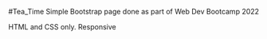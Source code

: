 #Tea_Time
Simple Bootstrap page done as part of Web Dev Bootcamp 2022

HTML and CSS only. Responsive
